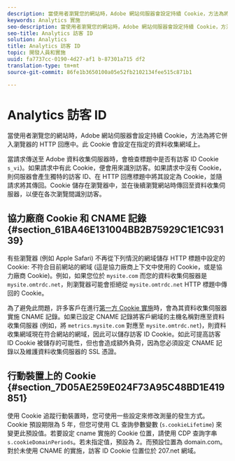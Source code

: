 ```yaml
---
description: 當使用者瀏覽您的網站時，Adobe 網站伺服器會設定持續 Cookie，方法為將它併入瀏覽器的 HTTP 回應中。此 Cookie 會設定在指定的資料收集網域上。
keywords: Analytics 實施
seo-description: 當使用者瀏覽您的網站時，Adobe 網站伺服器會設定持續 Cookie，方法為將它併入瀏覽器的 HTTP 回應中。此 Cookie 會設定在指定的資料收集網域上。
seo-title: Analytics 訪客 ID
solution: Analytics
title: Analytics 訪客 ID
topic: 開發人員和實施
uuid: fa7737cc-0190-4d27-af1 b-87301a715 df2
translation-type: tm+mt
source-git-commit: 86fe1b3650100a05e52fb2102134fee515c871b1

---
```



# Analytics 訪客 ID

當使用者瀏覽您的網站時，Adobe 網站伺服器會設定持續 Cookie，方法為將它併入瀏覽器的 HTTP 回應中。此 Cookie 會設定在指定的資料收集網域上。

當請求傳送至 Adobe 資料收集伺服器時，會檢查標題中是否有訪客 ID Cookie `s_vi`)。如果請求中有此 Cookie，便會用來識別訪客。如果請求中沒有 Cookie，則伺服器會產生獨特的訪客 ID、在 HTTP 回應標題中將其設定為 Cookie，並隨請求將其傳回。Cookie 儲存在瀏覽器中，並在後續瀏覽網站時傳回至資料收集伺服器，以便在各次瀏覽間識別訪客。

## 協力廠商 Cookie 和 CNAME 記錄 {#section_61BA46E131004BB2B75929C1E1C93139}

有些瀏覽器 (例如 Apple Safari) 不再從下列情況的網域儲存 HTTP 標題中設定的 Cookie: 不符合目前網站的網域 (這是協力廠商上下文中使用的 Cookie，或是協力廠商 Cookie)。例如，如果您位於 `mysite.com` 而您的資料收集伺服器是 `mysite.omtrdc.net`，則瀏覽器可能會拒絕從 `mysite.omtrdc.net` HTTP 標題中傳回的 Cookie。

為了避免此問題，許多客戶在進行[第一方 Cookie 實施](https://marketing.adobe.com/resources/help/en_US/whitepapers/first_party_cookies/)時，會為其資料收集伺服器實施 CNAME 記錄。如果已設定 CNAME 記錄將客戶網域的主機名稱對應至資料收集伺服器 (例如，將 `metrics.mysite.com` 對應至 `mysite.omtrdc.net`)，則資料收集網域現在符合網站的網域，因此可以儲存訪客 ID Cookie。如此可提高訪客 ID Cookie 被儲存的可能性，但也會造成額外負荷，因為您必須設定 CNAME 記錄以及維護資料收集伺服器的 SSL 憑證。

## 行動裝置上的 Cookie {#section_7D05AE259E024F73A95C48BD1E419851}

使用 Cookie 追蹤行動裝置時，您可使用一些設定來修改測量的發生方式。Cookie 預設期限為 5 年，但您可使用 CL 查詢參數變數 (`s.cookieLifetime`) 來變更此預設值。若要設定 cname 實施的 Cookie 位置，請使用 CDP 查詢字串 `s.cookieDomainPeriods`。若未指定值，預設為 2。而預設位置為 domain.com。對於未使用 CNAME 的實施，訪客 ID Cookie 位置位於 207.net 網域。
